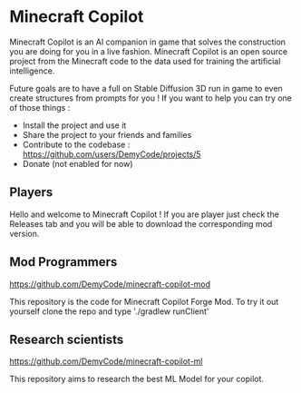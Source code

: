 # Minecraft Copilot

Minecraft Copilot is an AI companion in game that solves the construction you are doing for you in a live fashion.
Minecraft Copilot is an open source project from the Minecraft code to the data used for training the artificial intelligence.

Future goals are to have a full on Stable Diffusion 3D run in game to even create structures from prompts for you !
If you want to help you can try one of those things :
- Install the project and use it
- Share the project to your friends and families
- Contribute to the codebase : https://github.com/users/DemyCode/projects/5
- Donate (not enabled for now)

## Players

Hello and welcome to Minecraft Copilot !
If you are player just check the Releases tab and you will be able to download the corresponding mod version.

## Mod Programmers
https://github.com/DemyCode/minecraft-copilot-mod

This repository is the code for Minecraft Copilot Forge Mod. 
To try it out yourself clone the repo and type './gradlew runClient'

## Research scientists
https://github.com/DemyCode/minecraft-copilot-ml

This repository aims to research the best ML Model for your copilot.
